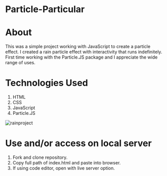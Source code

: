 # Particle-Particular

# About

This was a simple project working with JavaScript to create a particle effect. I created a rain particle effect with interactivity that runs indefinitely. First time working with the Particle.JS package and I appreciate the wide range of uses.

# Technologies Used

1. HTML
2. CSS
3. JavaScript
4. Particle.JS

![rainproject](https://user-images.githubusercontent.com/54545904/85975325-becbef80-b9a5-11ea-94d9-2e7485e701e1.gif)

# Use and/or access on local server

1. Fork and clone repository.
2. Copy full path of index.html and paste into browser.
3. If using code editor, open with live server option.
